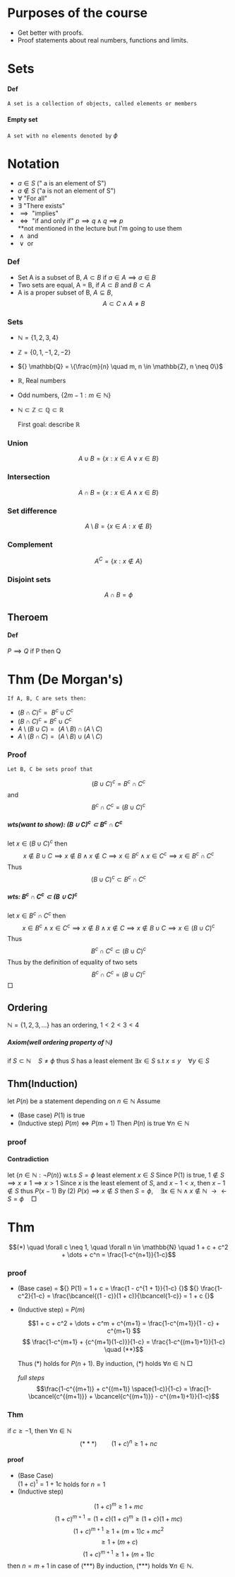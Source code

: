 # Purposes of the course
- Get better with proofs.
- Proof statements about real numbers, functions and limits.
# Sets
#### Def
`A set is a collection of objects, called elements or members` 
#### Empty set
`A set with no elements denoted by`  ${} \phi$ 

# Notation
- ${} a \in S$ (" a is an element of S")
- $a \notin S$ ("a is not an element of S") 
- ${} \forall {}$ "For all"
- $\exists {}$ "There exists"
- ${} \implies {}$ "implies"
- ${} \iff {}$ "if and only if"  ${} p \implies q \land q \implies p$  
*\*not mentioned in the lecture but I'm going to use them
- ${} \land {}$ and
- ${} \lor {}$ or
### Def
- Set A is a subset of B, ${} A \subset B {}$ if  ${} a \in A \implies a \in B$ 
- Two sets are equal, A = B, if $A \subset B$ and $B \subset A$
- A is a proper subset of B, $A \subseteq B$, $$A \subset C \land A \neq B$$
### Sets
- ${} \mathbb{N} = \{ 1, 2, 3, 4 \} {}$
- ${} \mathbb{Z} = \{0, 1 , -1, 2, -2\} {}$
- ${} \mathbb{Q} = \{\frac{m}{n} \quad m, n \in \mathbb{Z}, n \neq 0\}$
- $\mathbb{R}$, Real numbers
- Odd numbers, ${} \{2m - 1 : m \in \mathbb{N}\} {}$
- $\mathbb{N} \subset \mathbb{Z} \subset \mathbb{Q} \subset \mathbb{R}$

	First goal: describe $\mathbb{R} {}$
### Union
 $${} A \cup B = \{x : x \in A \lor x \in B\} {}$$
### Intersection
$$A \cap B = \{x : x \in A \land x \in B\}$$
### Set difference
$$A \setminus B = \{x \in A : x \notin B\}$$
### Complement

$$A^C = \{x : x \notin A\}$$
### Disjoint sets
$$A \cap B = \phi$$
## Theroem
#### Def
${} P \implies Q {}$                                        if P then Q

# Thm (De Morgan's)
	If A, B, C are sets then:
- ${} (B\cap C)^c =  {}$  ${} B^c \cup C^c {}$ 
- ${} (B \cap C)^c = B^c \cup C^c {}$ 
- ${} A \setminus (B \cup C) =  {}$ ${} (A \setminus B) \cap (A \setminus C) {}$
- ${} A \setminus (B \cap C) =  {}$ $(A \setminus B) \cup (A \setminus C) {}$
### Proof
	Let B, C be sets proof that 

$$(B \cup C)^c = B^c \cap C^c$$
   and
$$B^c \cap C^c = (B \cup C)^c$$
##### wts(want to show): ${} (B \cup C)^c \subset B^c \cap C^c {}$
   let ${} x \in (B \cup C)^c$  then  $$ x \notin B \cup C \implies x \notin B \land x \notin C  \implies x \in B^c \land x \in C^c \implies x \in B^c \cap C^c$$
   Thus 
$$(B \cup C)^c \subset B^c \cap C^c$$




##### wts: ${} B^c \cap C^c \subset (B \cup C)^c {}$
  let ${} x \in B^c \cap C^c$ then
$$x \in B^c \land x \in C^c \implies x \notin B \land x \notin C \implies x \notin B \cup C \implies x \in (B \cup C)^c $$
   Thus
$$B^c \cap C^c \subset (B \cup C)^c$$
   Thus by the definition of equality of two sets
$$B^c \cap C^c = (B \cup C)^c$$
${} \Box {}$
## Ordering
${} \mathbb{N} = \{1, 2, 3, \dots\} {}$ has an ordering, ${} 1 \lt 2 \lt 3 \lt 4 {}$ 

##### Axiom(well ordering property of ${} \mathbb{N} {}$)
if ${} S \subset \mathbb{N} \quad S \neq \phi {}$ thus ${} S {}$ has a least element
${} \exists x \in S$ s.t ${} x \leq y \quad \forall y \in S {}$

## Thm(Induction)
let ${} P(n) {}$ be a statement depending on ${} n \in \mathbb{N} {}$ Assume
- (Base case) ${} P(1) {}$ is true
- (Inductive step) ${} P(m) \iff P(m+1) {}$
Then ${} P(n) {}$ is true ${} \forall n \in \mathbb{N} {}$
### proof
#### Contradiction
let ${} \{n \in \mathbb{N}: \neg P(n)\} {}$  w.t.s $S = \phi {}$ 
least element ${} x \in S {}$  Since P(1) is true,
${} 1 \notin S \implies x \neq 1 \implies x \gt 1 {}$
Since ${} x {}$ is the least element of $S {}$,
and ${} x - 1 \lt x {}$, then ${} x - 1 \notin S {}$ thus
${} P(x-1) {}$ By (2) ${} P(x) \implies x \notin S {}$ then
${} S = \phi, \quad \exists x \in \mathbb{N} \land x \notin \mathbb{N} {}$ 
${} \to \gets {}$
$S = \phi \quad \Box {}$ 

# Thm
$$(*) \quad \forall c \neq 1, \quad \forall n \in \mathbb{N} \quad 1 + c + c^2 + \dots + c^n = \frac{1-c^{n+1}}{1-c}$$
### proof
- (Base case) = ${} P(1) = 1 + c = \frac{1 - c^{1 + 1}}{1-c} {}$ 
   ${} \frac{1-c^2}{1-c} = \frac{\bcancel{(1 - c)}(1 + c)}{\bcancel{1-c}} = 1 + c {}$
- (Inductive step) = $P(m) {}$
   
   $$1 + c + c^2 + \dots + c^m + c^{m+1} = \frac{1-c^{m+1}}{1 - c} + c^{m+1} $$
  $$ \frac{1-c^{m+1} + {c^{m+1}(1-c)}}{1-c} = \frac{1-c^{(m+1)+1}}{1-c} \quad (**)$$
 
  Thus (\*) holds for ${} P(n+1) {}$.
	By induction, (\*) holds ${} \forall n \in \mathbb{N}$  ${} \Box {}$ 
  
  
  *full steps*
 $$\frac{1-c^{(m+1)} + c^{(m+1)} \space(1-c)}{1-c} = \frac{1-\bcancel{c^{(m+1)}} + \bcancel{c^{(m+1)}} - c^{(m+1)+1}}{1-c}$$ 



### Thm
if ${} c \geq -1 {}$, then ${} \forall n \in \mathbb{N} {}$
$$(***) \quad \quad (1+c)^n \geq 1 + nc$$
#### proof
- (Base Case)               
 $(1+c)^1 = 1 + 1c {}$                                                 holds for ${} n = 1 {}$
-   (Inductive step)

$$ (1+c)^m \geq 1+mc $$
$$(1+c)^{m+1} = (1+c)(1+c)^m \geq (1+c)(1+mc)$$
  $$(1+c)^{m+1} \geq 1 + (m + 1)c + mc^2$$
  $$\geq 1 + (m+c)$$
  $$(1+c)^{m+1} \geq 1+(m+1)c$$
  then ${} n = m+1 {}$ in case of (\*\*\*)
  By induction, (\*\*\*) holds ${} \forall n \in \mathbb{N} {}$.
  